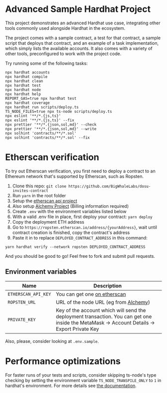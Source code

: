 # Advanced Sample Hardhat Project

This project demonstrates an advanced Hardhat use case, integrating other tools commonly used alongside Hardhat in the ecosystem.

The project comes with a sample contract, a test for that contract, a sample script that deploys that contract, and an example of a task implementation, which simply lists the available accounts. It also comes with a variety of other tools, preconfigured to work with the project code.

Try running some of the following tasks:

```shell
npx hardhat accounts
npx hardhat compile
npx hardhat clean
npx hardhat test
npx hardhat node
npx hardhat help
REPORT_GAS=true npx hardhat test
npx hardhat coverage
npx hardhat run scripts/deploy.ts
TS_NODE_FILES=true npx ts-node scripts/deploy.ts
npx eslint '**/*.{js,ts}'
npx eslint '**/*.{js,ts}' --fix
npx prettier '**/*.{json,sol,md}' --check
npx prettier '**/*.{json,sol,md}' --write
npx solhint 'contracts/**/*.sol'
npx solhint 'contracts/**/*.sol' --fix
```

# Etherscan verification

To try out Etherscan verification, you first need to deploy a contract to an Ethereum network that's supported by Etherscan, such as Ropsten.

1. Clone this repo: `git clone https://github.com/BigWhaleLabs/dosu-invites-contract`
2. Run `yarn` in the root folder
3. Setup the [etherscan api project][etherscanapi]
4. Also setup [Alchemy Project][alchemyapps] (Billing information required)
5. Create `.env` with the environment variables listed below
6. With a valid .env file in place, first deploy your contract: `yarn deploy`
7. Copy the deployment ETH address
8. Go to `https://ropsten.etherscan.io/address/{yourAddress}`, wait until contract creation is finished, copy the contract's address
9. Paste it in to replace `DEPLOYED_CONTRACT_ADDRESS` in this command:

```shell
yarn hardhat verify --network ropsten DEPLOYED_CONTRACT_ADDRESS
```

And you should be good to go! Feel free to fork and submit pull requests.

## Environment variables

| Name                | Description                                                                                                                                 |
| ------------------- | ------------------------------------------------------------------------------------------------------------------------------------------- |
| `ETHERSCAN_API_KEY` | You can get one [on etherscan][etherscanapi]                                                                                                |
| `ROPSTEN_URL`       | URL of the node URL (eg from [Alchemy][alchemyapps])                                                                                        |
| `PRIVATE_KEY`       | Key of the account which will send the deployment transaction. You can get one inside the MetaMask -> Account Details -> Export Private Key |

Also, please, consider looking at `.env.sample`.

# Performance optimizations

For faster runs of your tests and scripts, consider skipping ts-node's type checking by setting the environment variable `TS_NODE_TRANSPILE_ONLY` to `1` in hardhat's environment. For more details see [the documentation](https://hardhat.org/guides/typescript.html#performance-optimizations).

[alchemyapps]: https://dashboard.alchemyapi.io/apps/
[etherscanapi]: https://etherscan.io/myapikey

